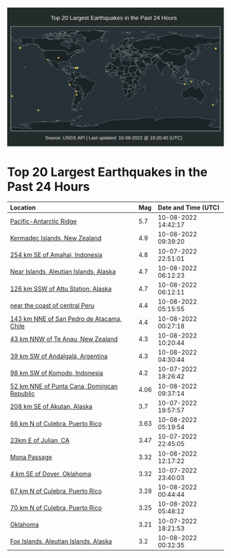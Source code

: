 ![Map](./map.png)

# Top 20 Largest Earthquakes in the Past 24 Hours

| Location | Mag | Date and Time (UTC) |
|:---|:---|:---|
| [Pacific-Antarctic Ridge](https://earthquake.usgs.gov/earthquakes/eventpage/us6000is3u) | 5.7 | 10-08-2022 14:42:17 |
| [Kermadec Islands, New Zealand](https://earthquake.usgs.gov/earthquakes/eventpage/us6000is2x) | 4.9 | 10-08-2022 09:39:20 |
| [254 km SE of Amahai, Indonesia](https://earthquake.usgs.gov/earthquakes/eventpage/us6000irzj) | 4.8 | 10-07-2022 22:51:01 |
| [Near Islands, Aleutian Islands, Alaska](https://earthquake.usgs.gov/earthquakes/eventpage/us6000is1m) | 4.7 | 10-08-2022 06:12:23 |
| [126 km SSW of Attu Station, Alaska](https://earthquake.usgs.gov/earthquakes/eventpage/us6000is1g) | 4.7 | 10-08-2022 06:12:11 |
| [near the coast of central Peru](https://earthquake.usgs.gov/earthquakes/eventpage/us6000is17) | 4.4 | 10-08-2022 05:15:55 |
| [143 km NNE of San Pedro de Atacama, Chile](https://earthquake.usgs.gov/earthquakes/eventpage/us6000irzy) | 4.4 | 10-08-2022 00:27:18 |
| [43 km NNW of Te Anau, New Zealand](https://earthquake.usgs.gov/earthquakes/eventpage/us6000is34) | 4.3 | 10-08-2022 10:20:44 |
| [39 km SW of Andalgalá, Argentina](https://earthquake.usgs.gov/earthquakes/eventpage/us6000is0s) | 4.3 | 10-08-2022 04:30:44 |
| [98 km SW of Komodo, Indonesia](https://earthquake.usgs.gov/earthquakes/eventpage/us6000irx3) | 4.2 | 10-07-2022 18:26:42 |
| [52 km NNE of Punta Cana, Dominican Republic](https://earthquake.usgs.gov/earthquakes/eventpage/pr2022281001) | 4.06 | 10-08-2022 09:37:14 |
| [208 km SE of Akutan, Alaska](https://earthquake.usgs.gov/earthquakes/eventpage/us6000irxx) | 3.7 | 10-07-2022 19:57:57 |
| [66 km N of Culebra, Puerto Rico](https://earthquake.usgs.gov/earthquakes/eventpage/pr2022281000) | 3.63 | 10-08-2022 05:19:54 |
| [23km E of Julian, CA](https://earthquake.usgs.gov/earthquakes/eventpage/ci40357392) | 3.47 | 10-07-2022 22:45:05 |
| [Mona Passage](https://earthquake.usgs.gov/earthquakes/eventpage/pr71375613) | 3.32 | 10-08-2022 12:17:22 |
| [4 km SE of Dover, Oklahoma](https://earthquake.usgs.gov/earthquakes/eventpage/ok2022trof) | 3.32 | 10-07-2022 23:40:03 |
| [67 km N of Culebra, Puerto Rico](https://earthquake.usgs.gov/earthquakes/eventpage/pr71375473) | 3.28 | 10-08-2022 00:44:44 |
| [70 km N of Culebra, Puerto Rico](https://earthquake.usgs.gov/earthquakes/eventpage/pr71375538) | 3.25 | 10-08-2022 05:48:12 |
| [Oklahoma](https://earthquake.usgs.gov/earthquakes/eventpage/ok2022trds) | 3.21 | 10-07-2022 18:21:53 |
| [Fox Islands, Aleutian Islands, Alaska](https://earthquake.usgs.gov/earthquakes/eventpage/us6000is03) | 3.2 | 10-08-2022 00:32:35 |
